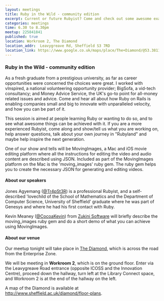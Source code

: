 ```yaml
---
layout: meetings
title: Ruby in the Wild - community edition
excerpt: Current or future Rubyist? Come and check out some awesome examples of Ruby in the wild
categories: meetings
time: 6.30 to 8.30pm
meetup: 225841841
published: true
location: Workroom 2, The Diamond
location_addr:  Leavygreave Rd, Sheffield S3 7RD
location_link: https://www.google.co.uk/maps/place/The+Diamond/@53.3811747,-1.4799906,18.5z
---
```


### Ruby in the Wild - community edition

As a fresh graduate from a prestigious university, as far as career opportunities were concerned the choices were great. I worked with vInspired, a national volunteering opportunity provider; BigSofa, a vid-tech consultancy; and Money Advice Service, the UK's go-to point for all-money related issues and advice. Come and hear all about how Ruby on Rails is enabling companies small and big to innovate with unparalleled velocity, and how you can be part of it.

This session is aimed at people learning Ruby or wanting to do so, and to see what awesome things can be achieved with it. If you are a more experienced Rubyist, come along and show/tell us what you are working on, help answer questions, talk about your own journey in "Rubyland" and maybe help inspire the next generation.

One of our show and tells will be MovingImages, a Mac and iOS movie editing platform where all the instructions for editing the video and audio content are described using JSON. Included as part of the MovingImages platform on the Mac is the 'moving_images' ruby gem. The ruby gem helps you to create the necessary JSON for generating and editing videos.

#### About our speakers

Jones Agyemang ([@Tr4pSt3R](http://twitter.com/Tr4pSt3R)) is a professional Rubyist, and a self-described 'lovechild of the School of Mathematics and the Department of Computer Science, University of Sheffield' graduate where he was part of Genesys and where he had his first contact with Ruby.

Kevin Meaney ([@CocoaKevin](http://twitter.com/CocoaKevin)) from [Zukini Software](http://zukini.eu/) will briefly describe the moving_images ruby gem and do a short demo of what you can achieve using MovingImages.

#### About our venue

Our meetup tonight will take place in [The Diamond](http://www.sheffield.ac.uk/diamond/), which is across the road from the Enterprise Zone.

We will be meeting in **Workroom 2**, which is on the ground floor. Enter via the Leavygreave Road entrance (opposite ICOSS and the Innovation Centre), proceed down the hallway, turn left at the Library Connect space, and Workroom 2 is at the end of the hallway on the left.

A map of the Diamond is available at http://www.sheffield.ac.uk/diamond/floor-plans.
